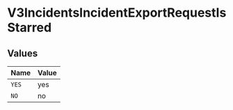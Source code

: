 # V3IncidentsIncidentExportRequestIsStarred


## Values

| Name  | Value |
| ----- | ----- |
| `YES` | yes   |
| `NO`  | no    |